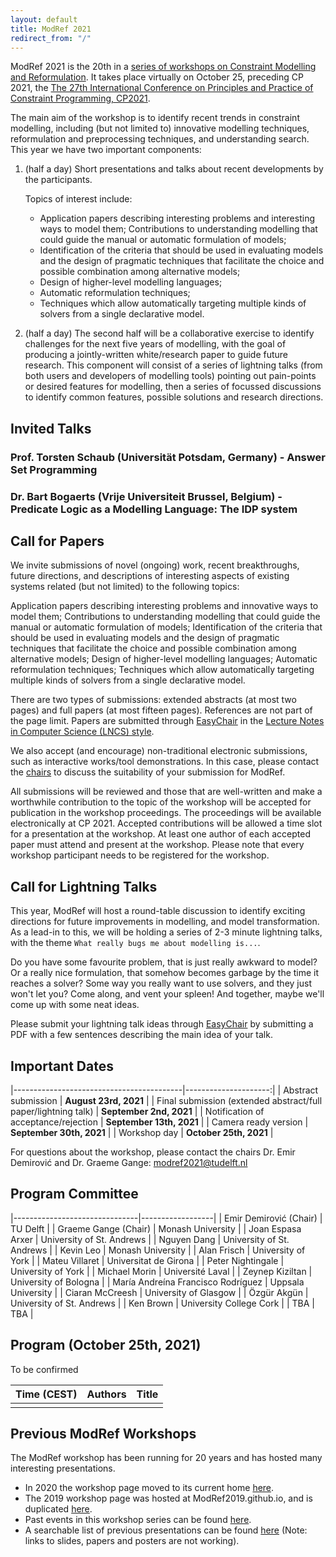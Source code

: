 ```yaml
---
layout: default
title: ModRef 2021
redirect_from: "/"
---
```


ModRef 2021 is the 20th in a [series of workshops on Constraint Modelling and Reformulation](https://www-users.cs.york.ac.uk/~frisch/ModRef/).
It takes place virtually on October 25, preceding CP 2021, the [The 27th International Conference on Principles and Practice of Constraint Programming, CP2021](http://cp2021.a4cp.org/).

The main aim of the workshop is to identify recent trends in constraint modelling, including (but not limited to) innovative modelling techniques, reformulation and preprocessing techniques, and understanding search. This year we have two important components:

1. (half a day) Short presentations and talks about recent developments by the participants.

    Topics of interest include:
    - Application papers describing interesting problems and interesting ways to model them;
    Contributions to understanding modelling that could guide the manual or automatic
    formulation of models;
    - Identification of the criteria that should be used in evaluating models and the design of
    pragmatic techniques that facilitate the choice and possible combination among
    alternative models;
    - Design of higher-level modelling languages;
    - Automatic reformulation techniques;
    - Techniques which allow automatically targeting multiple kinds of solvers from a single declarative model.

2.  (half a day) The second half will be a collaborative exercise to identify challenges for the next five years of modelling, with the goal of producing a jointly-written white/research paper to guide future research. This component will consist of a series of lightning talks (from both users and developers of modelling tools) pointing out pain-points or desired features for modelling, then a series of focussed discussions to identify common features, possible solutions and research directions.

## <a name="invtalks"></a> Invited Talks

### **Prof. Torsten Schaub** (Universität Potsdam, Germany) - Answer Set Programming

### **Dr. Bart Bogaerts** (Vrije Universiteit Brussel, Belgium) - Predicate Logic as a Modelling Language: The IDP system


## <a name="callForPapers"></a> Call for Papers 
We invite submissions of novel (ongoing) work, recent breakthroughs, future directions, and descriptions of interesting aspects of existing systems related (but not limited) to the following topics:

Application papers describing interesting problems and innovative ways to model them;
Contributions to understanding modelling that could guide the manual or automatic formulation of models;
Identification of the criteria that should be used in evaluating models and the design of pragmatic techniques that facilitate the choice and possible combination among alternative models;
Design of higher-level modelling languages;
Automatic reformulation techniques;
Techniques which allow automatically targeting multiple kinds of solvers from a single declarative model.

There are two types of submissions: extended abstracts (at most two pages) and full papers (at most fifteen pages). References are not part of the page limit. Papers are submitted through [EasyChair](https://easychair.org/conferences/?conf=modref2021) in the [Lecture Notes in Computer Science (LNCS) style](https://resource-cms.springernature.com/springer-cms/rest/v1/content/19238648/data/v1).

We also accept (and encourage) non-traditional electronic submissions, such as interactive works/tool demonstrations. In this case, please contact the [chairs](mailto://modref2021@tudelft.nl) to discuss the suitability of your submission for ModRef.

All submissions will be reviewed and those that are well-written and make a worthwhile contribution to the topic of the workshop will be accepted for publication in the workshop proceedings. The proceedings will be available electronically at CP 2021. Accepted contributions will be allowed a time slot for a presentation at the workshop. At least one author of each accepted paper must attend and present at the workshop. Please note that every workshop participant needs to be registered for the workshop.


## <a name="callForLightning"></a> Call for Lightning Talks
This year, ModRef will host a round-table discussion to identify exciting directions for future
improvements in modelling, and model transformation. As a lead-in to this, we will be holding
a series of 2-3 minute lightning talks, with the theme `What really bugs me about modelling is...`.

Do you have some favourite problem, that is just really awkward to model? Or a really nice formulation,
that somehow becomes garbage by the time it reaches a solver? Some way you really want to use
solvers, and they just won't let you? Come along, and vent your spleen! And together, maybe we'll come
up with some neat ideas.

Please submit your lightning talk ideas through [EasyChair](https://easychair.org/conferences/?conf=modref2021) by submitting a PDF with a few sentences
describing the main idea of your talk.

## <a name="importantDates"></a> Important Dates

|------------------------------------------|---------------------:|
| Abstract submission                      | **August 23rd, 2021**  |
| Final submission (extended abstract/full paper/lightning talk)                     | **September 2nd, 2021**  |
| Notification of acceptance/rejection | **September 13th, 2021** |
| Camera ready version                 | **September 30th, 2021** |
| Workshop day                             | **October 25th, 2021**  |

For questions about the workshop, please contact the chairs Dr. Emir Demirović and Dr. Graeme Gange: <modref2021@tudelft.nl>

## <a name="programCommittee"></a> Program Committee

|-------------------------------|------------------|
| Emir Demirović (Chair)        | TU Delft         | 
| Graeme Gange (Chair)          | Monash University |
| Joan Espasa Arxer | University of St. Andrews |
| Nguyen Dang | University of St. Andrews |
| Kevin Leo | Monash University |
| Alan Frisch | University of York |
| Mateu Villaret | Universitat de Girona |
| Peter Nightingale | University of York |
| Michael Morin | Université Laval |
| Zeynep Kiziltan | University of Bologna |
| María Andreína Francisco Rodríguez | Uppsala University |
| Ciaran McCreesh | University of Glasgow |
| Özgür Akgün | University of St. Andrews |
| Ken Brown | University College Cork |
| TBA | TBA |


## <a name="timetable"></a> Program (October 25th, 2021)

To be confirmed

| Time (CEST) | Authors | Title |
|------| ------- | ----- |
|      |         |       |

## <a name="pmodrefs"></a> Previous ModRef Workshops
The ModRef workshop has been running for 20 years and has hosted many interesting presentations.

 - In 2020 the workshop page moved to its current home [here](ModRef2020).
 - The 2019 workshop page was hosted at ModRef2019.github.io, and is duplicated [here](ModRef2019).
 - Past events in this workshop series can be found [here](https://www-users.cs.york.ac.uk/~frisch/ModRef/).
 - A searchable list of previous presentations can be found [here](ModRefHistory) (Note: links to slides, papers and posters are not working).
